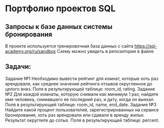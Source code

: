 # Портфолио проектов SQL
## Запросы к базе данных системы бронирования
В проекте используется тренировочная база данных с сайта https://sql-academy.org/ru/sandbox
Схему можно увидеть в репозитории в файле 
## Задачи:
Задание №1
Необходимо вывести рейтинг для комнат, которые хоть раз арендовали, как среднее значение рейтинга отзывов округленное до целого вниз. Поля в результирующей таблице: room_id, rating.
﻿Задание﻿ №2
Для каждой комнаты, которую снимали как минимум 1 раз, найдите имя человека, снимавшего ее последний раз, и дату, когда он выехал. Поля в результирующей таблице: room_id, name, end_date.
Задание﻿ №3
Найдите какой процент пользователей, зарегистрированных на сервисе бронирования, хоть раз арендовали или сдавали в аренду жилье. Результат округлите до сотых. Поля в результирующей таблице: percent.
